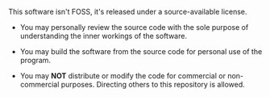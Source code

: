 This software isn't FOSS, it's released under a source-available license.

  * You may personally review the source code with the sole purpose of understanding the inner workings of the software.
  * You may build the software from the source code for personal use of the program.
  
  * You may **NOT** distribute or modify the code for commercial or non-commercial purposes. Directing others to this repository is allowed.
